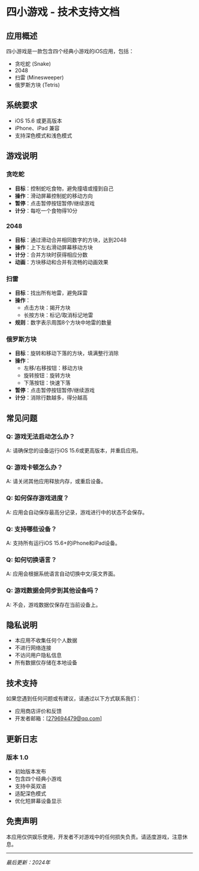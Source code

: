 # 四小游戏 - 技术支持文档

## 应用概述

四小游戏是一款包含四个经典小游戏的iOS应用，包括：
- 贪吃蛇 (Snake)
- 2048
- 扫雷 (Minesweeper)
- 俄罗斯方块 (Tetris)

## 系统要求

- iOS 15.6 或更高版本
- iPhone、iPad 兼容
- 支持深色模式和浅色模式

## 游戏说明

### 贪吃蛇
- **目标**：控制蛇吃食物，避免撞墙或撞到自己
- **操作**：滑动屏幕控制蛇的移动方向
- **暂停**：点击暂停按钮暂停/继续游戏
- **计分**：每吃一个食物得10分

### 2048
- **目标**：通过滑动合并相同数字的方块，达到2048
- **操作**：上下左右滑动屏幕移动方块
- **计分**：合并方块时获得相应分数
- **动画**：方块移动和合并有流畅的动画效果

### 扫雷
- **目标**：找出所有地雷，避免踩雷
- **操作**：
  - 点击方块：揭开方块
  - 长按方块：标记/取消标记地雷
- **规则**：数字表示周围8个方块中地雷的数量

### 俄罗斯方块
- **目标**：旋转和移动下落的方块，填满整行消除
- **操作**：
  - 左移/右移按钮：移动方块
  - 旋转按钮：旋转方块
  - 下落按钮：快速下落
- **暂停**：点击暂停按钮暂停/继续游戏
- **计分**：消除行数越多，得分越高

## 常见问题

### Q: 游戏无法启动怎么办？
A: 请确保您的设备运行iOS 15.6或更高版本，并重启应用。

### Q: 游戏卡顿怎么办？
A: 请关闭其他应用释放内存，或重启设备。

### Q: 如何保存游戏进度？
A: 应用会自动保存最高分记录，游戏进行中的状态不会保存。

### Q: 支持哪些设备？
A: 支持所有运行iOS 15.6+的iPhone和iPad设备。

### Q: 如何切换语言？
A: 应用会根据系统语言自动切换中文/英文界面。

### Q: 游戏数据会同步到其他设备吗？
A: 不会，游戏数据仅保存在当前设备上。

## 隐私说明

- 本应用不收集任何个人数据
- 不进行网络连接
- 不访问用户隐私信息
- 所有数据仅存储在本地设备

## 技术支持

如果您遇到任何问题或有建议，请通过以下方式联系我们：

- 应用商店评价和反馈
- 开发者邮箱：[279694479@qq.com]

## 更新日志

### 版本 1.0
- 初始版本发布
- 包含四个经典小游戏
- 支持中英双语
- 适配深色模式
- 优化短屏幕设备显示

## 免责声明

本应用仅供娱乐使用，开发者不对游戏中的任何损失负责。请适度游戏，注意休息。

---

*最后更新：2024年*
